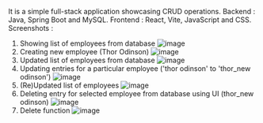 It is a simple full-stack application showcasing CRUD operations.
Backend : Java, Spring Boot and MySQL.
Frontend : React, Vite, JavaScript and CSS.
Screenshots : 
1. Showing list of employees from database
![image](https://github.com/satish-kg/employee_management/assets/80269402/3f465429-f693-4e6e-9314-15c41de1f24f)
2. Creating new employee (Thor Odinson)
![image](https://github.com/satish-kg/employee_management/assets/80269402/28c64f99-71c7-4132-9727-c773f49edb80)
3. Updated list of employees from database
![image](https://github.com/satish-kg/employee_management/assets/80269402/a798ffc8-b5bf-4b35-ad25-f2dc0478e7e1)
4. Updating entries for a particular employee ('thor odinson' to 'thor_new odinson')
![image](https://github.com/satish-kg/employee_management/assets/80269402/8adb523c-6d39-4764-bccb-dc230fd5c52c)
5. (Re)Updated list of employees
![image](https://github.com/satish-kg/employee_management/assets/80269402/51d0007d-d870-48bb-a189-fdedb572e494)
6. Deleting entry for selected employee from database using UI (thor_new odinson)
![image](https://github.com/satish-kg/employee_management/assets/80269402/408711fa-7751-41ec-96d7-a485d247a06b)
7. Delete function
![image](https://github.com/satish-kg/employee_management/assets/80269402/d0aa3456-8925-469b-b0e4-959ebed0897e)






